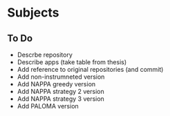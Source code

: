 # Subjects

## To Do

- Descrbe repository
- Describe apps (take table from thesis)
- Add reference to original repositories (and commit)
- Add non-instrumneted version
- Add NAPPA greedy version
- Add NAPPA strategy 2 version
- Add NAPPA strategy 3 version
- Add PALOMA version
